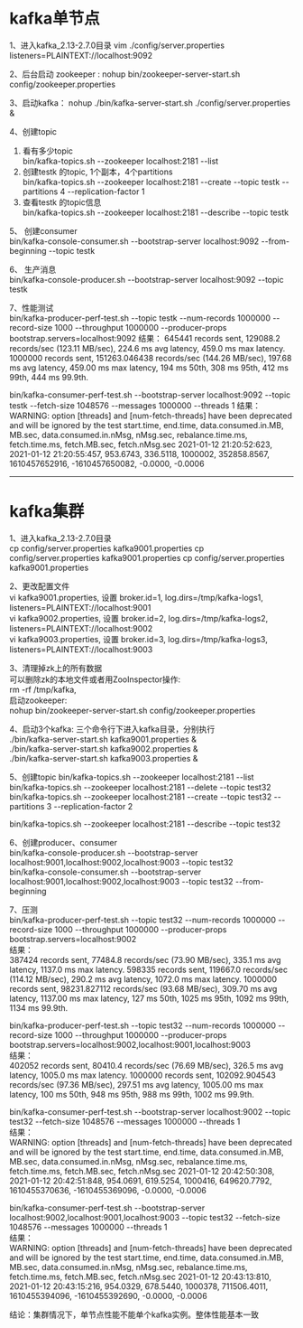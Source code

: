 # kafka单节点
1、进入kafka_2.13-2.7.0目录
vim ./config/server.properties
listeners=PLAINTEXT://localhost:9092

2、后台启动 zookeeper : 
nohup bin/zookeeper-server-start.sh config/zookeeper.properties

3、启动kafka：
nohup ./bin/kafka-server-start.sh ./config/server.properties &

4、创建topic   
1.  看有多少topic   
bin/kafka-topics.sh --zookeeper localhost:2181 --list    
2.  创建testk 的topic, 1个副本，4个partitions    
bin/kafka-topics.sh --zookeeper localhost:2181 --create --topic testk --partitions 4  --replication-factor 1
3.  查看testk 的topic信息    
bin/kafka-topics.sh --zookeeper localhost:2181 --describe --topic testk

5、 创建consumer   
bin/kafka-console-consumer.sh --bootstrap-server localhost:9092 --from-beginning --topic testk

6、 生产消息  
bin/kafka-console-producer.sh --bootstrap-server localhost:9092 --topic testk

7、性能测试  
bin/kafka-producer-perf-test.sh --topic testk --num-records 1000000 --record-size 1000  --throughput 1000000 --producer-props bootstrap.servers=localhost:9092
结果：
645441 records sent, 129088.2 records/sec (123.11 MB/sec), 224.6 ms avg latency, 459.0 ms max latency.
1000000 records sent, 151263.046438 records/sec (144.26 MB/sec), 197.68 ms avg latency, 459.00 ms max latency, 194 ms 50th, 308 ms 95th, 412 ms 99th, 444 ms 99.9th.

bin/kafka-consumer-perf-test.sh --bootstrap-server  localhost:9092 --topic testk --fetch-size 1048576 --messages 1000000 --threads 1
结果：
WARNING: option [threads] and [num-fetch-threads] have been deprecated and will be ignored by the test
start.time, end.time, data.consumed.in.MB, MB.sec, data.consumed.in.nMsg, nMsg.sec, rebalance.time.ms, fetch.time.ms, fetch.MB.sec, fetch.nMsg.sec
2021-01-12 21:20:52:623, 2021-01-12 21:20:55:457, 953.6743, 336.5118, 1000002, 352858.8567, 1610457652916, -1610457650082, -0.0000, -0.0006

---
# kafka集群
1、进入kafka_2.13-2.7.0目录   
cp config/server.properties kafka9001.properties
cp config/server.properties kafka9001.properties
cp config/server.properties kafka9001.properties

2、更改配置文件   
vi kafka9001.properties, 设置 broker.id=1, log.dirs=/tmp/kafka-logs1, listeners=PLAINTEXT://localhost:9001   
vi kafka9002.properties, 设置 broker.id=2, log.dirs=/tmp/kafka-logs2, listeners=PLAINTEXT://localhost:9002   
vi kafka9003.properties, 设置 broker.id=3, log.dirs=/tmp/kafka-logs3, listeners=PLAINTEXT://localhost:9003   

3、清理掉zk上的所有数据   
可以删除zk的本地文件或者用ZooInspector操作:   
rm -rf /tmp/kafka,    
启动zookeeper:    
nohup bin/zookeeper-server-start.sh config/zookeeper.properties

4、启动3个kafka: 三个命令行下进入kafka目录，分别执行   
./bin/kafka-server-start.sh kafka9001.properties &   
./bin/kafka-server-start.sh kafka9002.properties &   
./bin/kafka-server-start.sh kafka9003.properties &   

5、创建topic
bin/kafka-topics.sh --zookeeper localhost:2181 --list    
bin/kafka-topics.sh --zookeeper localhost:2181 --delete --topic test32   
bin/kafka-topics.sh --zookeeper localhost:2181 --create --topic test32 --partitions 3  --replication-factor 2

bin/kafka-topics.sh --zookeeper localhost:2181 --describe --topic test32

6、创建producer、consumer   
bin/kafka-console-producer.sh --bootstrap-server localhost:9001,localhost:9002,localhost:9003 --topic test32   
bin/kafka-console-consumer.sh --bootstrap-server localhost:9001,localhost:9002,localhost:9003 --topic test32 --from-beginning   

7、压测   
bin/kafka-producer-perf-test.sh --topic test32 --num-records 1000000 --record-size 1000  --throughput 1000000 --producer-props bootstrap.servers=localhost:9002   
结果：   
387424 records sent, 77484.8 records/sec (73.90 MB/sec), 335.1 ms avg latency, 1137.0 ms max latency.
598335 records sent, 119667.0 records/sec (114.12 MB/sec), 290.2 ms avg latency, 1072.0 ms max latency.
1000000 records sent, 98231.827112 records/sec (93.68 MB/sec), 309.70 ms avg latency, 1137.00 ms max latency, 127 ms 50th, 1025 ms 95th, 1092 ms 99th, 1134 ms 99.9th.

bin/kafka-producer-perf-test.sh --topic test32 --num-records 1000000 --record-size 1000  --throughput 1000000 --producer-props bootstrap.servers=localhost:9002,localhost:9001,localhost:9003   
结果：   
402052 records sent, 80410.4 records/sec (76.69 MB/sec), 326.5 ms avg latency, 1005.0 ms max latency.
1000000 records sent, 102092.904543 records/sec (97.36 MB/sec), 297.51 ms avg latency, 1005.00 ms max latency, 100 ms 50th, 948 ms 95th, 988 ms 99th, 1002 ms 99.9th.

bin/kafka-consumer-perf-test.sh --bootstrap-server  localhost:9002 --topic test32 --fetch-size 1048576 --messages 1000000 --threads 1   
结果：   
WARNING: option [threads] and [num-fetch-threads] have been deprecated and will be ignored by the test
start.time, end.time, data.consumed.in.MB, MB.sec, data.consumed.in.nMsg, nMsg.sec, rebalance.time.ms, fetch.time.ms, fetch.MB.sec, fetch.nMsg.sec
2021-01-12 20:42:50:308, 2021-01-12 20:42:51:848, 954.0691, 619.5254, 1000416, 649620.7792, 1610455370636, -1610455369096, -0.0000, -0.0006

bin/kafka-consumer-perf-test.sh --bootstrap-server  localhost:9002,localhost:9001,localhost:9003 --topic test32 --fetch-size 1048576 --messages 1000000 --threads 1   
结果：   
WARNING: option [threads] and [num-fetch-threads] have been deprecated and will be ignored by the test
start.time, end.time, data.consumed.in.MB, MB.sec, data.consumed.in.nMsg, nMsg.sec, rebalance.time.ms, fetch.time.ms, fetch.MB.sec, fetch.nMsg.sec
2021-01-12 20:43:13:810, 2021-01-12 20:43:15:216, 954.0329, 678.5440, 1000378, 711506.4011, 1610455394096, -1610455392690, -0.0000, -0.0006

结论：集群情况下，单节点性能不能单个kafka实例。整体性能基本一致


